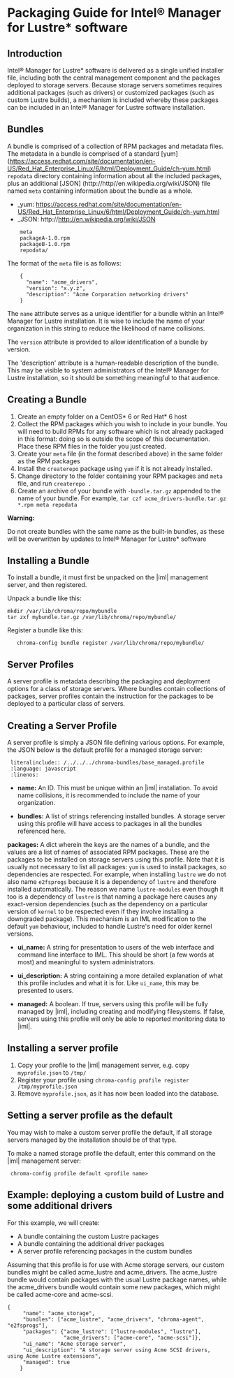 # Packaging Guide for Intel® Manager for Lustre* software

Introduction
------------

Intel® Manager for Lustre* software is delivered as a single unified installer file, including
both the central management component and the packages deployed to storage servers.  Because
storage servers sometimes requires additional packages (such as drivers) or customized packages 
(such as custom Lustre builds), a mechanism is included whereby these packages can be included
in an Intel® Manager for Lustre software installation.

Bundles
-------

A bundle is comprised of a collection of RPM packages and metadata files.  The metadata
in a bundle is comprised of a standard [yum] 
(https://access.redhat.com/site/documentation/en-US/Red_Hat_Enterprise_Linux/6/html/Deployment_Guide/ch-yum.html) ``repodata`` directory containing information about
all the included packages, plus an additional [JSON]
(http://http//en.wikipedia.org/wiki/JSON) file named ``meta`` containing information about the
bundle as a whole.

- _yum: https://access.redhat.com/site/documentation/en-US/Red_Hat_Enterprise_Linux/6/html/Deployment_Guide/ch-yum.html
- _JSON: http://http://en.wikipedia.org/wiki/JSON




```
    meta
    packageA-1.0.rpm
    packageB-1.0.rpm
    repodata/
```


The format of the ``meta`` file is as follows:




```
    {
      "name": "acme_drivers",
      "version": "x.y.z",
      "description": "Acme Corporation networking drivers"
    }
```


The ``name`` attribute serves as a unique identifier for a bundle within an Intel® Manager for Lustre
installation.  It is wise to include the name of your organization in this string to reduce
the likelihood of name collisions.

The ``version`` attribute is provided to allow identification of a bundle by version.

The 'description' attribute is a human-readable description of the bundle.  This may be visible
to system administrators of the Intel® Manager for Lustre installation, so it should be something
meaningful to that audience.

Creating a Bundle
-----------------

1. Create an empty folder on a CentOS* 6 or Red Hat* 6 host
2. Collect the RPM packages which you wish to include in your bundle.  You will need to build RPMs for any software which is not already packaged in this format: doing so is outside the scope of this documentation.  Place these RPM files in the folder you just created.
3. Create your ``meta`` file (in the format described above) in the same folder as the RPM packages
4. Install the ``createrepo`` package using ``yum`` if it is not already installed.
5. Change directory to the folder containing your RPM packages and ``meta`` file, and run ``createrepo .``
6. Create an archive of your bundle with ``-bundle.tar.gz`` appended to the name of your bundle.  For example, ````tar czf acme_drivers-bundle.tar.gz *.rpm meta repodata````

**Warning:**

Do not create bundles with the same name as the built-in bundles, as these will be overwritten by updates to Intel® Manager for Lustre* software

Installing a Bundle
-------------------

To install a bundle, it must first be unpacked on the |iml| management server, and then registered.

Unpack a bundle like this:


   
```
mkdir /var/lib/chroma/repo/mybundle
tar zxf mybundle.tar.gz /var/lib/chroma/repo/mybundle/
```



Register a bundle like this:



```
   chroma-config bundle register /var/lib/chroma/repo/mybundle/
```


Server Profiles
---------------

A server profile is metadata describing the packaging and deployment options for a class of storage
servers.  Where bundles contain collections of packages, server profiles contain the instruction
for the packages to be deployed to a particular class of servers.

Creating a Server Profile
-------------------------

A server profile is simply a JSON file defining various options.  For example, the JSON below is the default profile for a managed storage server:


```
 literalinclude:: /../../../chroma-bundles/base_managed.profile
 :language: javascript
 :linenos:
```


- **name:**
  An ID.  This must be unique within an |iml| installation.  To avoid name collisions, it is recommended
  to include the name of your organization.

- **bundles:**
  A list of strings referencing installed bundles.  A storage server using this profile will have access
  to packages in all the bundles referenced here.

**packages:**
  A dict wherein the keys are the names of a bundle, and the values are a list of names of associated RPM packages.  These are the packages to be installed on storage servers using this profile.  Note that it is usually not necessary to list all packages: ``yum`` is used to install packages, so dependencies are respected.  For example, when installing ``lustre`` we do not also name ``e2fsprogs`` because it is a dependency of ``lustre`` and therefore installed automatically.  The reason we name ``lustre-modules`` even though it too is a dependency of ``lustre`` is that naming a package here causes any exact-version dependencies (such as the dependency on a particular version of ``kernel`` to be respected even if they involve installing a downgraded package).  This mechanism is an IML modification to the default ``yum`` behaviour, included to handle Lustre's need for older kernel versions.

- **ui_name:**
  A string for presentation to users of the web interface and command line interface to IML.  This should be short (a few words at most) and meaningful to system administrators.

- **ui_description:**
  A string containing a more detailed explanation of what this profile includes and what it is for.  Like ``ui_name``, this may be presented to users.

- **managed:**
  A boolean.  If true, servers using this profile will be fully managed by |iml|, including creating and modifying filesystems.  If false, servers using this profile will only be able to reported monitoring data to |iml|.

Installing a server profile
---------------------------

1. Copy your profile to the |iml| management server, e.g. copy ``myprofile.json`` to ``/tmp/``
2. Register your profile using ``chroma-config profile register /tmp/myprofile.json``
3. Remove ``myprofile.json``, as it has now been loaded into the database.

Setting a server profile as the default
---------------------------------------

You may wish to make a custom server profile the default, if all storage servers managed by the
installation should be of that type.

To make a named storage profile the default, enter this command on the |iml| management server:



  
```
 chroma-config profile default <profile name>
```



Example: deploying a custom build of Lustre and some additional drivers
-----------------------------------------------------------------------

For this example, we will create:

- A bundle containing the custom Lustre packages
- A bundle containing the additional driver packages
- A server profile referencing packages in the custom bundles

Assuming that this profile is for use with Acme storage servers, our custom bundles might
be called acme_lustre and acme_drivers.  The acme_lustre bundle would contain packages with
the usual Lustre package names, while the acme_drivers bundle would contain some new packages, which
might be called acme-core and acme-scsi.



   
```
{
     "name": "acme_storage",
     "bundles": ["acme_lustre", "acme_drivers", "chroma-agent", "e2fsprogs"],
     "packages": {"acme_lustre": ["lustre-modules", "lustre"],
                  "acme_drivers": ["acme-core", "acme-scsi"]},
     "ui_name": "Acme storage server",
     "ui_description": "A storage server using Acme SCSI drivers, using Acme Lustre extensions",
     "managed": true
    }
```
